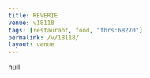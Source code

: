 ```yaml
---
title: REVERIE
venue: v18118
tags: [restaurant, food, "fhrs:68270"]
permalink: /v/18118/
layout: venue
---
```

null
